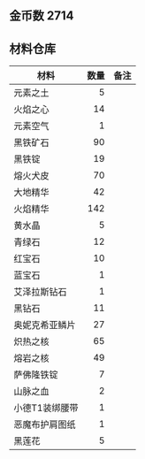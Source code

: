 ## 金币数 2714
## 材料仓库
| 材料        | 数量   |  备注  |
| --------   | -----:  | :----:  |
| 元素之土      | 5   |        |
| 火焰之心        |   14   |      |
| 元素空气        |    1   |    |
|黑铁矿石|90||
|黑铁锭|19||
|熔火犬皮|70||
|大地精华|42||
|火焰精华|142||
|黄水晶|5||
|青绿石|12||
|红宝石|10||
|蓝宝石|1||
|艾泽拉斯钻石|1||
|黑钻石|11||
|奥妮克希亚鳞片|27||
|炽热之核|65||
|熔岩之核|49||
|萨佛隆铁锭|7||
|山脉之血|2||
|小德T1装绑腰带|1||
|恶魔布护肩图纸|1||
|黑莲花|5||
